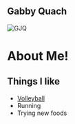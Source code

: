 **Gabby Quach**
---
![GJQ](https://ucsdtritons.com/images/2022/8/9/Gabby_Quach.jpg?width=300)
# About Me!
## Things I like
- [Volleyball](https://ucsdtritons.com/sports/womens-volleyball/roster/gabby-quach/11754)
- Running
- Trying new foods
